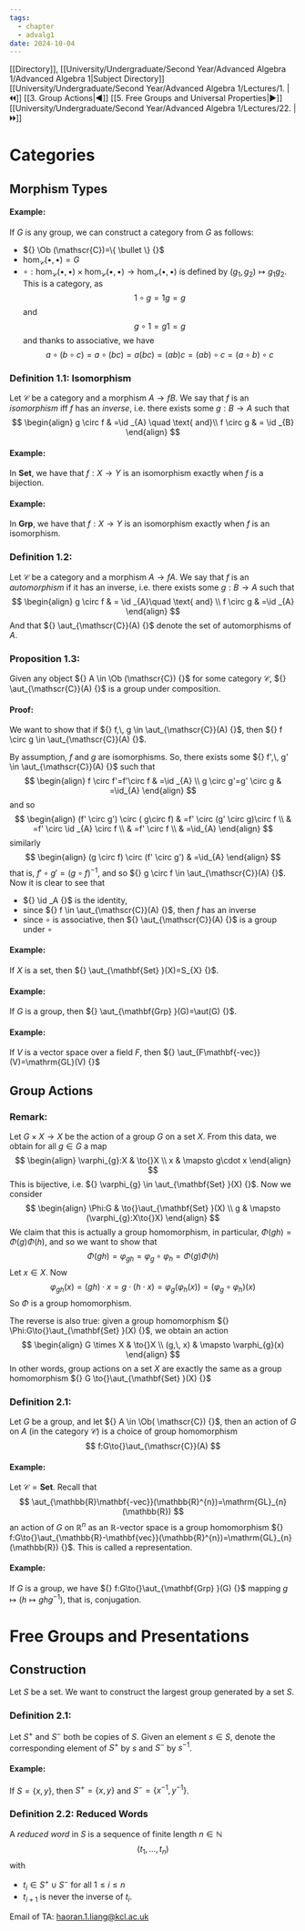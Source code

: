 ```yaml
---
tags:
  - chapter
  - advalg1
date: 2024-10-04
---
```

[[Directory]], [[University/Undergraduate/Second Year/Advanced Algebra 1/Advanced Algebra 1|Subject Directory]]
[[University/Undergraduate/Second Year/Advanced Algebra 1/Lectures/1. |🞀🞀]] [[3. Group Actions|◀]] [[5. Free Groups and Universal Properties|▶]] [[University/Undergraduate/Second Year/Advanced Algebra 1/Lectures/22. |🞂🞂]]
# Categories
## Morphism Types
#### Example:
If ${} G$ is any group, we can construct a category from $G$ as follows:
- ${} \Ob (\mathscr{C})=\{ \bullet \} {}$
- ${} \hom _{\mathscr{C}}(\bullet,\, \bullet)=G {}$
- ${} \circ :\hom _{\mathscr{C}}(\bullet,\, \bullet)\times \hom _{\mathscr{C}}(\bullet,\, \bullet)\to{}\hom _{\mathscr{C}}(\bullet,\, \bullet) {}$ is defined by ${} (g_{1},\, g_{2})\mapsto g_{1}g_{2} {}$.
This is a category, as
$$
1\circ g=1g=g
$$
and
$$
g \circ  1=g1=g
$$
and thanks to associative, we have
$$
a \circ (b\circ c)
=a \circ (bc)=a(bc)=(ab)c=(a b) \circ c=(a \circ  b) \circ  c
$$
### Definition 1.1: Isomorphism
Let $\mathscr{C} {}$ be a category and a morphism ${} A \to{f}B {}$. We say that $f$ is an *isomorphism* iff $f$ has an *inverse*, i.e. there exists some $g:B\to{}A {}$ such that
$$
\begin{align}
g \circ f & =\id _{A} \quad \text{ and}\\
 f \circ g  & = \id _{B}
\end{align}
$$
#### Example:
In $\mathbf{Set}  {}$, we have that $f:X\to{}Y {}$ is an isomorphism exactly when $f$ is a bijection. 
#### Example:
In $\mathbf{Grp} {}$, we have that $f:X\to{}Y {}$ is an isomorphism exactly when $f {}$ is an isomorphism.
### Definition 1.2:
Let ${} \mathscr{C} {}$ be a category and a morphism ${} A \to{f}A {}$. We say that $f$ is an *automorphism* if it has an inverse, i.e. there exists some ${} g :B\to{}A {}$ such that
$$
\begin{align}
g \circ  f  & = \id _{A}\quad \text{ and} \\
 f \circ g & =\id _{A}
\end{align}
$$
And that ${} \aut_{\mathscr{C}}(A) {}$ denote the set of automorphisms of $A$.
### Proposition 1.3:
Given any object ${} A \in \Ob (\mathscr{C}) {}$ for some category $\mathscr{C} {}$, ${} \aut_{\mathscr{C}}(A) {}$ is a group under composition.
#### Proof:
We want to show that if ${} f,\, g \in \aut_{\mathscr{C}}(A) {}$, then ${} f \circ g \in \aut_{\mathscr{C}}(A) {}$.

By assumption, $f$ and $g$ are isomorphisms. So, there exists some ${} f',\, g' \in \aut_{\mathscr{C}}(A) {}$ such that
$$
\begin{align}
f \circ f'=f'\circ f & =\id _{A} \\
 g \circ  g'=g' \circ  g & =\id_{A}
\end{align}
$$
and so
$$
\begin{align}
 (f' \circ  g') \circ ( g\circ f)  & =f' \circ (g' \circ  g)\circ f \\
  & =f' \circ  \id _{A} \circ  f \\
  & =f' \circ  f \\
  & =\id_{A} 
 \end{align}
$$
similarly
$$
\begin{align}
(g \circ f) \circ (f' \circ  g') & =\id_{A}
\end{align}
$$
that is, ${} f' \circ g'=(g \circ  f)^{-1} {}$, and so ${} g \circ  f \in \aut_{\mathscr{C}}(A) {}$.
Now it is clear to see that 
- ${} \id _A {}$ is the identity, 
- since ${} f \in \aut_{\mathscr{C}}(A) {}$, then $f$ has an inverse
- since $\circ$ is associative, then ${} \aut_{\mathscr{C}}(A) {}$ is a group under $\circ {}$
#### Example:
If ${} X$ is a set, then ${} \aut_{\mathbf{Set} }(X)=S_{X} {}$.
#### Example:
If ${} G {}$ is a group, then ${} \aut_{\mathbf{Grp} }(G)=\aut(G) {}$.
#### Example:
If $V$ is a vector space over a field $F$, then ${} \aut_{F\mathbf{-vec}}(V)=\mathrm{GL}(V) {}$
## Group Actions
### Remark:
Let ${} G \times X \to{}X {}$ be the action of a group ${} G$ on a set $X$. From this data, we obtain for all ${} g \in G {}$ a map 
$$
\begin{align}
 \varphi_{g}:X & \to{}X   \\
 x & \mapsto g\cdot x
 \end{align}
$$
This is bijective, i.e. ${} \varphi_{g} \in \aut_{\mathbf{Set} }(X) {}$. Now we consider
$$
\begin{align}
\Phi:G & \to{}\aut_{\mathbf{Set} }(X) \\
  g &  \mapsto (\varphi_{g}:X\to{}X)
\end{align}
$$
We claim that this is actually a group homomorphism, in particular, ${} \Phi(gh)=\Phi(g)\Phi(h) {}$, and so we want to show that
$$
\Phi(gh)=\varphi_{gh}=\varphi_{g} \circ  \varphi_{h}=\Phi(g) \Phi(h)
$$
Let ${} x \in X {}$. Now
$$
\varphi_{gh}(x)=(gh) \cdot x=g\cdot (h\cdot x)=\varphi_{g}(\varphi_{h}(x))=(\varphi_{g}\circ \varphi_{h})(x)
$$
So $\Phi$ is a group homomorphism.

The reverse is also true: given a group homomorphism ${} \Phi:G\to{}\aut_{\mathbf{Set} }(X) {}$, we obtain an action 
$$
\begin{align}
G \times  X  & \to{}X \\
 (g,\, x)  & \mapsto \varphi_{g}(x)
\end{align}
$$
In other words, group actions on a set $X$ are exactly the same as a group homomorphism ${} G \to{}\aut_{\mathbf{Set} }(X) {}$
### Definition 2.1:
Let $G$ be a group, and let ${} A \in \Ob( \mathscr{C}) {}$, then an action of $G$ on $A$ (in the category $\mathscr{C} {}$) is a choice of group homomorphism
$$
f:G\to{}\aut_{\mathscr{C}}(A)
$$
#### Example:
Let ${} \mathscr{C}=\mathbf{Set}  {}$. Recall that 
$$
\aut_{\mathbb{R}\mathbf{-vec}}(\mathbb{R}^{n})=\mathrm{GL}_{n}(\mathbb{R})
$$
an action of $G$ on ${} \mathbb{R}^{n} {}$ as an $\mathbb{R}$-vector space is a group homomorphism ${} f:G\to{}\aut_{\mathbb{R}-\mathbf{vec}}(\mathbb{R}^{n})=\mathrm{GL}_{n}(\mathbb{R}) {}$. This is called a representation. 
#### Example:
If $G$ is a group, we have ${} f:G\to{}\aut_{\mathbf{Grp} }(G) {}$ mapping ${} g \mapsto (h\mapsto ghg^{-1}) {}$, that is, conjugation.
# Free Groups and Presentations
## Construction
Let $S$ be a set. We want to construct the largest group generated by a set $S$. 
### Definition 2.1:
Let $S^{+}$ and ${} S^{-}$ both be copies of $S {}$. Given an element ${} s \in S {}$, denote the corresponding element of ${} S^{+}$ by $s$ and ${} S^{-}$ by $s^{-1} {}$.
#### Example:
If ${} S=\{ x,\, y \} {}$, then ${} S^{+}=\{ x,\, y \} {}$ and ${} S^{-}=\{ x^{-1},\, y^{-1} \} {}$.
### Definition 2.2: Reduced Words
A *reduced word* in ${} S {}$ is a sequence of finite length ${} n \in \mathbb{N} {}$ 
$$
(t_{1},\,\dots,\,t_{n})
$$
with 
- ${} t_{i} \in S^{+} \cup S^{-} {}$ for all ${} 1\leq {} i\leq n {}$
- ${} t_{i+1} {}$ is never the inverse of ${} t_{i}$.

Email of TA: haoran.1.liang@kcl.ac.uk